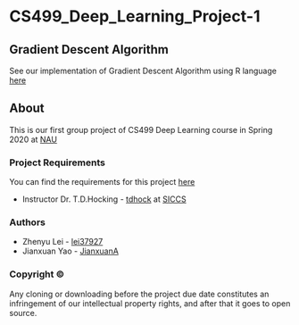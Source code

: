 # CS499_Deep_Learning_Project-1




## Gradient Descent Algorithm
See our implementation of Gradient Descent Algorithm using R language [here](GradientDescent.R)


## About
This is our first group project of CS499 Deep Learning course in Spring 2020 at [NAU](https://nau.edu/)
### Project Requirements
You can find the requirements for this project [here](https://github.com/tdhock/cs499-spring2020/blob/master/projects/1.org)
* Instructor Dr. T.D.Hocking - [tdhock](https://github.com/tdhock) at [SICCS](https://nau.edu/school-of-informatics-computing-and-cyber-systems/)

### Authors
* Zhenyu Lei - [lei37927](https://github.com/lei37927)
* Jianxuan Yao - [JianxuanA](https://github.com/JianxuanA)

### Copyright ©
Any cloning or downloading before the project due date constitutes an infringement of our intellectual property rights, and after that it goes to open source.
